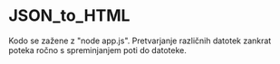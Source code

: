 # JSON_to_HTML

Kodo se zažene z "node app.js". 
Pretvarjanje različnih datotek zankrat poteka ročno s spreminjanjem poti do datoteke.
